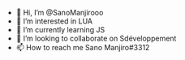 - 👋 Hi, I’m @SanoManjirooo
- 👀 I’m interested in LUA
- 🌱 I’m currently learning JS
- 💞️ I’m looking to collaborate on Sdéveloppement
- 📫 How to reach me Sano Manjiro#3312

